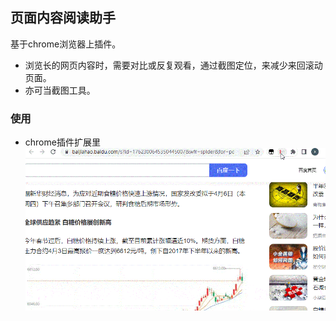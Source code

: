 ## 页面内容阅读助手
基于chrome浏览器上插件。
- 浏览长的网页内容时，需要对比或反复观看，通过截图定位，来减少来回滚动页面。
- 亦可当截图工具。

### 使用
- chrome插件扩展里
![图](./sshots/2023-04-05-23-51-02.gif)
